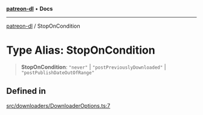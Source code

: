 [**patreon-dl**](../README.md) • **Docs**

***

[patreon-dl](../README.md) / StopOnCondition

# Type Alias: StopOnCondition

> **StopOnCondition**: `"never"` \| `"postPreviouslyDownloaded"` \| `"postPublishDateOutOfRange"`

## Defined in

[src/downloaders/DownloaderOptions.ts:7](https://github.com/patrickkfkan/patreon-dl/blob/7c1cd2021db5cdb3733758940f1bc6aab660b08d/src/downloaders/DownloaderOptions.ts#L7)
